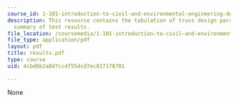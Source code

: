 ```yaml
---
course_id: 1-101-introduction-to-civil-and-environmental-engineering-design-i-fall-2005
description: This resource contains the tabulation of truss design parameters and
  summary of test results.
file_location: /coursemedia/1-101-introduction-to-civil-and-environmental-engineering-design-i-fall-2005/4cbd6b2a8d7ccdf55dcd7ec817178701_results.pdf
file_type: application/pdf
layout: pdf
title: results.pdf
type: course
uid: 4cbd6b2a8d7ccdf55dcd7ec817178701

---
```

None